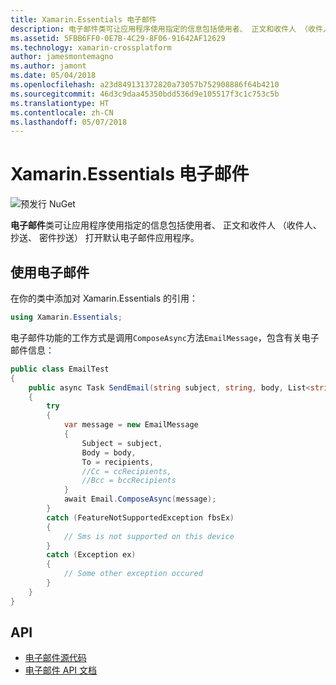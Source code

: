 ```yaml
---
title: Xamarin.Essentials 电子邮件
description: 电子邮件类可让应用程序使用指定的信息包括使用者、 正文和收件人 （收件人、 抄送、 密件抄送） 打开默认电子邮件应用程序。
ms.assetid: 5FBB6FF0-0E7B-4C29-8F06-91642AF12629
ms.technology: xamarin-crossplatform
author: jamesmontemagno
ms.author: jamont
ms.date: 05/04/2018
ms.openlocfilehash: a23d849131372820a73057b752908886f64b4210
ms.sourcegitcommit: 46d3c9daa45350bdd536d9e105517f3c1c753c5b
ms.translationtype: HT
ms.contentlocale: zh-CN
ms.lasthandoff: 05/07/2018
---
```

# <a name="xamarinessentials-email"></a>Xamarin.Essentials 电子邮件

![预发行 NuGet](~/media/shared/pre-release.png)

**电子邮件**类可让应用程序使用指定的信息包括使用者、 正文和收件人 （收件人、 抄送、 密件抄送） 打开默认电子邮件应用程序。

## <a name="using-email"></a>使用电子邮件

在你的类中添加对 Xamarin.Essentials 的引用：

```csharp
using Xamarin.Essentials;
```

电子邮件功能的工作方式是调用`ComposeAsync`方法`EmailMessage`，包含有关电子邮件信息：

```csharp
public class EmailTest
{
    public async Task SendEmail(string subject, string, body, List<string> recipients)
    {
        try
        {
            var message = new EmailMessage
            {
                Subject = subject,
                Body = body,
                To = recipients,
                //Cc = ccRecipients,
                //Bcc = bccRecipients
            }
            await Email.ComposeAsync(message);
        }
        catch (FeatureNotSupportedException fbsEx)
        {
            // Sms is not supported on this device
        }
        catch (Exception ex)
        {
            // Some other exception occured
        }
    }
}
```

## <a name="api"></a>API

- [电子邮件源代码](https://github.com/xamarin/Essentials/tree/master/Essentials/Email)
- [电子邮件 API 文档](xref:Xamarin.Essentials.Email)
